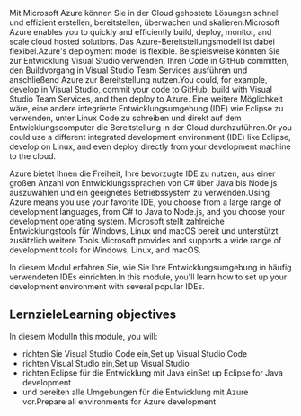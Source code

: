 <span data-ttu-id="d3abf-101">Mit Microsoft Azure können Sie in der Cloud gehostete Lösungen schnell und effizient erstellen, bereitstellen, überwachen und skalieren.</span><span class="sxs-lookup"><span data-stu-id="d3abf-101">Microsoft Azure enables you to quickly and efficiently build, deploy, monitor, and scale cloud hosted solutions.</span></span> <span data-ttu-id="d3abf-102">Das Azure-Bereitstellungsmodell ist dabei flexibel.</span><span class="sxs-lookup"><span data-stu-id="d3abf-102">Azure's deployment model is flexible.</span></span> <span data-ttu-id="d3abf-103">Beispielsweise könnten Sie zur Entwicklung Visual Studio verwenden, Ihren Code in GitHub committen, den Buildvorgang in Visual Studio Team Services ausführen und anschließend Azure zur Bereitstellung nutzen.</span><span class="sxs-lookup"><span data-stu-id="d3abf-103">You could, for example, develop in Visual Studio, commit your code to GitHub, build with Visual Studio Team Services, and then deploy to Azure.</span></span> <span data-ttu-id="d3abf-104">Eine weitere Möglichkeit wäre, eine andere integrierte Entwicklungsumgebung (IDE) wie Eclipse zu verwenden, unter Linux Code zu schreiben und direkt auf dem Entwicklungscomputer die Bereitstellung in der Cloud durchzuführen.</span><span class="sxs-lookup"><span data-stu-id="d3abf-104">Or you could use a different integrated development environment (IDE) like Eclipse, develop on Linux, and even deploy directly from your development machine to the cloud.</span></span>

<span data-ttu-id="d3abf-105">Azure bietet Ihnen die Freiheit, Ihre bevorzugte IDE zu nutzen, aus einer großen Anzahl von Entwicklungssprachen von C# über Java bis Node.js auszuwählen und ein geeignetes Betriebssystem zu verwenden.</span><span class="sxs-lookup"><span data-stu-id="d3abf-105">Using Azure means you use your favorite IDE, you choose from a large range of development languages, from C# to Java to Node.js, and you choose your development operating system.</span></span> <span data-ttu-id="d3abf-106">Microsoft stellt zahlreiche Entwicklungstools für Windows, Linux und macOS bereit und unterstützt zusätzlich weitere Tools.</span><span class="sxs-lookup"><span data-stu-id="d3abf-106">Microsoft provides and supports a wide range of development tools for Windows, Linux, and macOS.</span></span>

<span data-ttu-id="d3abf-107">In diesem Modul erfahren Sie, wie Sie Ihre Entwicklungsumgebung in häufig verwendeten IDEs einrichten.</span><span class="sxs-lookup"><span data-stu-id="d3abf-107">In this module, you'll learn how to set up your development environment with several popular IDEs.</span></span>

## <a name="learning-objectives"></a><span data-ttu-id="d3abf-108">Lernziele</span><span class="sxs-lookup"><span data-stu-id="d3abf-108">Learning objectives</span></span>

<span data-ttu-id="d3abf-109">In diesem Modul</span><span class="sxs-lookup"><span data-stu-id="d3abf-109">In this module, you will:</span></span>

- <span data-ttu-id="d3abf-110">richten Sie Visual Studio Code ein,</span><span class="sxs-lookup"><span data-stu-id="d3abf-110">Set up Visual Studio Code</span></span>
- <span data-ttu-id="d3abf-111">richten Visual Studio ein,</span><span class="sxs-lookup"><span data-stu-id="d3abf-111">Set up Visual Studio</span></span>
- <span data-ttu-id="d3abf-112">richten Eclipse für die Entwicklung mit Java ein</span><span class="sxs-lookup"><span data-stu-id="d3abf-112">Set up Eclipse for Java development</span></span>
- <span data-ttu-id="d3abf-113">und bereiten alle Umgebungen für die Entwicklung mit Azure vor.</span><span class="sxs-lookup"><span data-stu-id="d3abf-113">Prepare all environments for Azure development</span></span>
